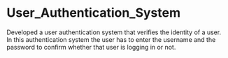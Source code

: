 # User_Authentication_System
 Developed a user authentication system that verifies the identity of a user. In this authentication system the user has to enter the username and the password to confirm whether that user is logging in or not.
